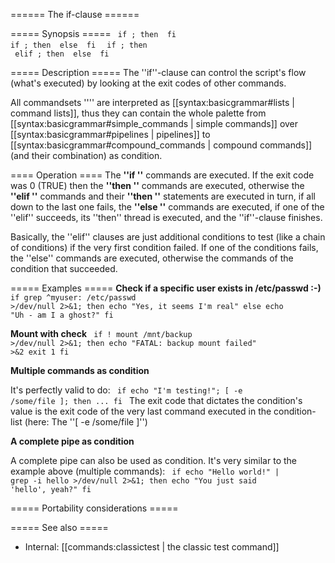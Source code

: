 ====== The if-clause ======

===== Synopsis =====
<code>
if <LIST>; then
  <LIST>
fi
</code>
<code>
if <LIST>; then
  <LIST>
else
  <LIST>
fi
</code>
<code>
if <LIST>; then
  <LIST>
elif <LIST>; then
  <LIST>
else
  <LIST>
fi
</code>

===== Description =====
The ''if''-clause can control the script's flow (what's executed) by looking at the exit codes of other commands.

All commandsets ''<LIST>'' are interpreted as [[syntax:basicgrammar#lists | command lists]], thus they can contain the whole palette from [[syntax:basicgrammar#simple_commands | simple commands]] over [[syntax:basicgrammar#pipelines | pipelines]] to [[syntax:basicgrammar#compound_commands | compound commands]] (and their combination) as condition.

==== Operation ====
The **''if <LIST>''** commands are executed. If the exit code was 0 (TRUE) then the **''then <LIST>''** commands are executed, otherwise the **''elif <LIST>''** commands and their **''then <LIST>''** statements are executed in turn, if all down to the last one fails, the **''else <LIST>''** commands are executed, if one of the ''elif'' succeeds, its ''then'' thread is executed, and the ''if''-clause finishes.

Basically, the ''elif'' clauses are just additional conditions to test (like a chain of conditions) if the very first condition failed. If one of the conditions fails, the ''else'' commands are executed, otherwise the commands of the condition that succeeded.


===== Examples =====
**Check if a specific user exists in /etc/passwd :-)**
<code>
if grep ^myuser: /etc/passwd >/dev/null 2>&1; then
  echo &quot;Yes, it seems I'm real&quot;
else
  echo &quot;Uh - am I a ghost?&quot;
fi
</code>

**Mount with check**
<code>
if ! mount /mnt/backup >/dev/null 2>&1; then
  echo &quot;FATAL: backup mount failed&quot; >&2
  exit 1
fi
</code>

**Multiple commands as condition**

It's perfectly valid to do:
<code>
if echo &quot;I'm testing!&quot;; [ -e /some/file ]; then
  ...
fi
</code>
The exit code that dictates the condition's value is the exit code of the very last command executed in the condition-list (here: The ''[ -e /some/file ]'')

**A complete pipe as condition**

A complete pipe can also be used as condition. It's very similar to the example above (multiple commands):
<code>
if echo &quot;Hello world!&quot; | grep -i hello >/dev/null 2>&1; then
  echo &quot;You just said 'hello', yeah?&quot;
fi
</code>

===== Portability considerations =====


===== See also =====
  * Internal: [[commands:classictest | the classic test command]]
